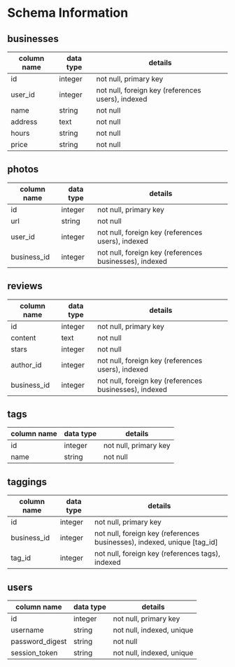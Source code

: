 # Schema Information

## businesses
column name | data type | details
------------|-----------|-----------------------
id          | integer   | not null, primary key
user_id   | integer   | not null, foreign key (references users), indexed
name        | string    | not null
address     | text      | not null
hours       | string    | not null
price       | string    | not null

## photos
column name | data type | details
------------|-----------|-----------------------
id          | integer   | not null, primary key
url         | string    | not null
user_id   | integer   | not null, foreign key (references users), indexed
business_id | integer   | not null, foreign key (references businesses), indexed

## reviews
column name | data type | details
------------|-----------|-----------------------
id          | integer   | not null, primary key
content     | text      | not null
stars       | integer   | not null
author_id   | integer   | not null, foreign key (references users), indexed
business_id | integer   | not null, foreign key (references businesses), indexed

## tags
column name | data type | details
------------|-----------|-----------------------
id          | integer   | not null, primary key
name        | string    | not null

## taggings
column name | data type | details
------------|-----------|-----------------------
id          | integer   | not null, primary key
business_id | integer   | not null, foreign key (references businesses), indexed, unique [tag_id]
tag_id      | integer   | not null, foreign key (references tags), indexed

## users
column name     | data type | details
----------------|-----------|-----------------------
id              | integer   | not null, primary key
username        | string    | not null, indexed, unique
password_digest | string    | not null
session_token   | string    | not null, indexed, unique
